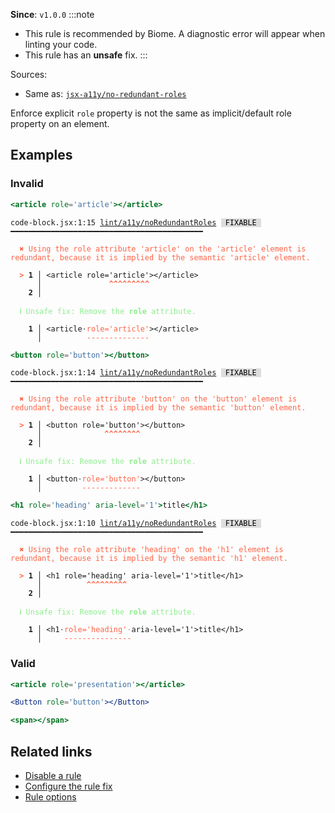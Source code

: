 **Since**: `v1.0.0`
:::note
- This rule is recommended by Biome. A diagnostic error will appear when linting your code.
- This rule has an **unsafe** fix.
:::

Sources: 
- Same as: <a href="https://github.com/jsx-eslint/eslint-plugin-jsx-a11y/blob/main/docs/rules/no-redundant-roles.md" target="_blank"><code>jsx-a11y/no-redundant-roles</code></a>

Enforce explicit `role` property is not the same as implicit/default role property on an element.

## Examples

### Invalid

```jsx
<article role='article'></article>
```

<pre class="language-text"><code class="language-text">code-block.jsx:1:15 <a href="https://biomejs.dev/linter/rules/no-redundant-roles">lint/a11y/noRedundantRoles</a> <span style="color: #000; background-color: #ddd;"> FIXABLE </span> ━━━━━━━━━━━━━━━━━━━━━━━━━━━━━━━━━━━━━━━━━━━

<strong><span style="color: Tomato;">  </span></strong><strong><span style="color: Tomato;">✖</span></strong> <span style="color: Tomato;">Using the role attribute 'article' on the 'article' element is redundant, because it is implied by the semantic 'article' element.</span>
  
<strong><span style="color: Tomato;">  </span></strong><strong><span style="color: Tomato;">&gt;</span></strong> <strong>1 │ </strong>&lt;article role='article'&gt;&lt;/article&gt;
   <strong>   │ </strong>              <strong><span style="color: Tomato;">^</span></strong><strong><span style="color: Tomato;">^</span></strong><strong><span style="color: Tomato;">^</span></strong><strong><span style="color: Tomato;">^</span></strong><strong><span style="color: Tomato;">^</span></strong><strong><span style="color: Tomato;">^</span></strong><strong><span style="color: Tomato;">^</span></strong><strong><span style="color: Tomato;">^</span></strong><strong><span style="color: Tomato;">^</span></strong>
    <strong>2 │ </strong>
  
<strong><span style="color: lightgreen;">  </span></strong><strong><span style="color: lightgreen;">ℹ</span></strong> <span style="color: lightgreen;">Unsafe fix</span><span style="color: lightgreen;">: </span><span style="color: lightgreen;">Remove the </span><span style="color: lightgreen;"><strong>role</strong></span><span style="color: lightgreen;"> attribute.</span>
  
<strong>  </strong><strong>  1 │ </strong>&lt;article<span style="opacity: 0.8;">·</span><span style="color: Tomato;">r</span><span style="color: Tomato;">o</span><span style="color: Tomato;">l</span><span style="color: Tomato;">e</span><span style="color: Tomato;">=</span><span style="color: Tomato;">'</span><span style="color: Tomato;">a</span><span style="color: Tomato;">r</span><span style="color: Tomato;">t</span><span style="color: Tomato;">i</span><span style="color: Tomato;">c</span><span style="color: Tomato;">l</span><span style="color: Tomato;">e</span><span style="color: Tomato;">'</span>&gt;&lt;/article&gt;
<strong>  </strong><strong>    │ </strong>         <span style="color: Tomato;">-</span><span style="color: Tomato;">-</span><span style="color: Tomato;">-</span><span style="color: Tomato;">-</span><span style="color: Tomato;">-</span><span style="color: Tomato;">-</span><span style="color: Tomato;">-</span><span style="color: Tomato;">-</span><span style="color: Tomato;">-</span><span style="color: Tomato;">-</span><span style="color: Tomato;">-</span><span style="color: Tomato;">-</span><span style="color: Tomato;">-</span><span style="color: Tomato;">-</span>           
</code></pre>

```jsx
<button role='button'></button>
```

<pre class="language-text"><code class="language-text">code-block.jsx:1:14 <a href="https://biomejs.dev/linter/rules/no-redundant-roles">lint/a11y/noRedundantRoles</a> <span style="color: #000; background-color: #ddd;"> FIXABLE </span> ━━━━━━━━━━━━━━━━━━━━━━━━━━━━━━━━━━━━━━━━━━━

<strong><span style="color: Tomato;">  </span></strong><strong><span style="color: Tomato;">✖</span></strong> <span style="color: Tomato;">Using the role attribute 'button' on the 'button' element is redundant, because it is implied by the semantic 'button' element.</span>
  
<strong><span style="color: Tomato;">  </span></strong><strong><span style="color: Tomato;">&gt;</span></strong> <strong>1 │ </strong>&lt;button role='button'&gt;&lt;/button&gt;
   <strong>   │ </strong>             <strong><span style="color: Tomato;">^</span></strong><strong><span style="color: Tomato;">^</span></strong><strong><span style="color: Tomato;">^</span></strong><strong><span style="color: Tomato;">^</span></strong><strong><span style="color: Tomato;">^</span></strong><strong><span style="color: Tomato;">^</span></strong><strong><span style="color: Tomato;">^</span></strong><strong><span style="color: Tomato;">^</span></strong>
    <strong>2 │ </strong>
  
<strong><span style="color: lightgreen;">  </span></strong><strong><span style="color: lightgreen;">ℹ</span></strong> <span style="color: lightgreen;">Unsafe fix</span><span style="color: lightgreen;">: </span><span style="color: lightgreen;">Remove the </span><span style="color: lightgreen;"><strong>role</strong></span><span style="color: lightgreen;"> attribute.</span>
  
<strong>  </strong><strong>  1 │ </strong>&lt;button<span style="opacity: 0.8;">·</span><span style="color: Tomato;">r</span><span style="color: Tomato;">o</span><span style="color: Tomato;">l</span><span style="color: Tomato;">e</span><span style="color: Tomato;">=</span><span style="color: Tomato;">'</span><span style="color: Tomato;">b</span><span style="color: Tomato;">u</span><span style="color: Tomato;">t</span><span style="color: Tomato;">t</span><span style="color: Tomato;">o</span><span style="color: Tomato;">n</span><span style="color: Tomato;">'</span>&gt;&lt;/button&gt;
<strong>  </strong><strong>    │ </strong>        <span style="color: Tomato;">-</span><span style="color: Tomato;">-</span><span style="color: Tomato;">-</span><span style="color: Tomato;">-</span><span style="color: Tomato;">-</span><span style="color: Tomato;">-</span><span style="color: Tomato;">-</span><span style="color: Tomato;">-</span><span style="color: Tomato;">-</span><span style="color: Tomato;">-</span><span style="color: Tomato;">-</span><span style="color: Tomato;">-</span><span style="color: Tomato;">-</span>          
</code></pre>

```jsx
<h1 role='heading' aria-level='1'>title</h1>
```

<pre class="language-text"><code class="language-text">code-block.jsx:1:10 <a href="https://biomejs.dev/linter/rules/no-redundant-roles">lint/a11y/noRedundantRoles</a> <span style="color: #000; background-color: #ddd;"> FIXABLE </span> ━━━━━━━━━━━━━━━━━━━━━━━━━━━━━━━━━━━━━━━━━━━

<strong><span style="color: Tomato;">  </span></strong><strong><span style="color: Tomato;">✖</span></strong> <span style="color: Tomato;">Using the role attribute 'heading' on the 'h1' element is redundant, because it is implied by the semantic 'h1' element.</span>
  
<strong><span style="color: Tomato;">  </span></strong><strong><span style="color: Tomato;">&gt;</span></strong> <strong>1 │ </strong>&lt;h1 role='heading' aria-level='1'&gt;title&lt;/h1&gt;
   <strong>   │ </strong>         <strong><span style="color: Tomato;">^</span></strong><strong><span style="color: Tomato;">^</span></strong><strong><span style="color: Tomato;">^</span></strong><strong><span style="color: Tomato;">^</span></strong><strong><span style="color: Tomato;">^</span></strong><strong><span style="color: Tomato;">^</span></strong><strong><span style="color: Tomato;">^</span></strong><strong><span style="color: Tomato;">^</span></strong><strong><span style="color: Tomato;">^</span></strong>
    <strong>2 │ </strong>
  
<strong><span style="color: lightgreen;">  </span></strong><strong><span style="color: lightgreen;">ℹ</span></strong> <span style="color: lightgreen;">Unsafe fix</span><span style="color: lightgreen;">: </span><span style="color: lightgreen;">Remove the </span><span style="color: lightgreen;"><strong>role</strong></span><span style="color: lightgreen;"> attribute.</span>
  
<strong>  </strong><strong>  1 │ </strong>&lt;h1<span style="opacity: 0.8;">·</span><span style="color: Tomato;">r</span><span style="color: Tomato;">o</span><span style="color: Tomato;">l</span><span style="color: Tomato;">e</span><span style="color: Tomato;">=</span><span style="color: Tomato;">'</span><span style="color: Tomato;">h</span><span style="color: Tomato;">e</span><span style="color: Tomato;">a</span><span style="color: Tomato;">d</span><span style="color: Tomato;">i</span><span style="color: Tomato;">n</span><span style="color: Tomato;">g</span><span style="color: Tomato;">'</span><span style="opacity: 0.8;"><span style="color: Tomato;">·</span></span>aria-level='1'&gt;title&lt;/h1&gt;
<strong>  </strong><strong>    │ </strong>    <span style="color: Tomato;">-</span><span style="color: Tomato;">-</span><span style="color: Tomato;">-</span><span style="color: Tomato;">-</span><span style="color: Tomato;">-</span><span style="color: Tomato;">-</span><span style="color: Tomato;">-</span><span style="color: Tomato;">-</span><span style="color: Tomato;">-</span><span style="color: Tomato;">-</span><span style="color: Tomato;">-</span><span style="color: Tomato;">-</span><span style="color: Tomato;">-</span><span style="color: Tomato;">-</span><span style="color: Tomato;">-</span>                         
</code></pre>

### Valid

```jsx
<article role='presentation'></article>
```

```jsx
<Button role='button'></Button>
```

```jsx
<span></span>
```

## Related links

- [Disable a rule](/linter/#disable-a-lint-rule)
- [Configure the rule fix](/linter#configure-the-rule-fix)
- [Rule options](/linter/#rule-options)
